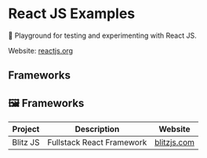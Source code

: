 # React JS Examples

🎉 Playground for testing and experimenting with React JS.

Website: [reactjs.org](https://reactjs.org)

## Frameworks

## 🖼 Frameworks
| Project  | Description                                  | Website                            |
| -------- | -------------------------------------------- | ---------------------------------- |
| Blitz JS | Fullstack React Framework                    | [blitzjs.com](https://blitzjs.com) |
